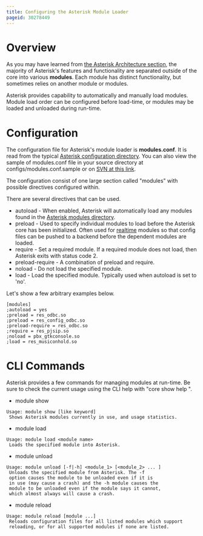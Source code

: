 ```yaml
---
title: Configuring the Asterisk Module Loader
pageid: 30278449
---
```


Overview
========

As you may have learned from [the Asterisk Architecture section](/Fundamentals/Asterisk-Architecture/Asterisk-Architecture-The-Big-Picture), the majority of Asterisk's features and functionality are separated outside of the core into various **modules**. Each module has distinct functionality, but sometimes relies on another module or modules.

Asterisk provides capability to automatically and manually load modules. Module load order can be configured before load-time, or modules may be loaded and unloaded during run-time.

Configuration
=============

The configuration file for Asterisk's module loader is **modules.conf**. It is read from the typical [Asterisk configuration directory](/Fundamentals/Directory-and-File-Structure). You can also view the sample of modules.conf file in your source directory at configs/modules.conf.sample or on [SVN at this link](http://svnview.digium.com/svn/asterisk/trunk/configs/samples/modules.conf.sample?view=markup).

The configuration consist of one large section called "modules" with possible directives configured within.

There are several directives that can be used.

* autoload - When enabled, Asterisk will automatically load any modules found in the [Asterisk modules directory](/Fundamentals/Directory-and-File-Structure).
* preload - Used to specify individual modules to load before the Asterisk core has been initialized. Often used for [realtime](/Realtime-Database-Configuration) modules so that config files can be pushed to a backend before the dependent modules are loaded.
* require - Set a required module. If a required module does not load, then Asterisk exits with status code 2.
* preload-require - A combination of preload and require.
* noload - Do not load the specified module.
* load - Load the specified module. Typically used when autoload is set to 'no'.

Let's show a few arbitrary examples below.

```
[modules]
;autoload = yes
;preload = res_odbc.so
;preload = res_config_odbc.so
;preload-require = res_odbc.so
;require = res_pjsip.so
;noload = pbx_gtkconsole.so
;load = res_musiconhold.so

```

CLI Commands
============

Asterisk provides a few commands for managing modules at run-time. Be sure to check the current usage using the CLI help with "core show help <command>".

* module show

```
Usage: module show [like keyword]
 Shows Asterisk modules currently in use, and usage statistics.

```
* module load

```
Usage: module load <module name>
 Loads the specified module into Asterisk.

```
* module unload

```
Usage: module unload [-f|-h] <module_1> [<module_2> ... ]
 Unloads the specified module from Asterisk. The -f
 option causes the module to be unloaded even if it is
 in use (may cause a crash) and the -h module causes the
 module to be unloaded even if the module says it cannot, 
 which almost always will cause a crash.

```
* module reload

```
Usage: module reload [module ...]
 Reloads configuration files for all listed modules which support
 reloading, or for all supported modules if none are listed.

```


